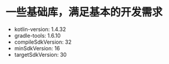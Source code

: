# 一些基础库，满足基本的开发需求

- kotlin-version: 1.4.32
- gradle-tools: 1.6.10
- compileSdkVersion: 32
- minSdkVersion: 16
- targetSdkVersion: 30